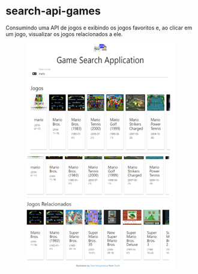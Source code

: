 # search-api-games
Consumindo uma API de jogos e exibindo os jogos favoritos e, ao clicar em um jogo, visualizar os jogos relacionados a ele.
<p align="center">
  <img src="src/img/gamer1.png" width="400" height="300" title="hover text">
  <img src="src/img/gamer2.png" width="400" height="300" alt="accessibility text">
</p>
